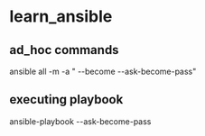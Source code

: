 # learn_ansible
## ad_hoc commands
ansible all -m <module> -a "<args for this module> --become --ask-become-pass"  
## executing playbook
ansible-playbook --ask-become-pass <path to playbook>  
